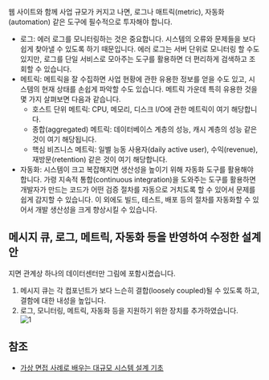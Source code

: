 웹 사이트와 함께 사업 규모가 커지고 나면, 로그나 매트릭(metric), 자동화(automation) 같은 도구에 필수적으로 투자해야 합니다.
* 로그: 에러 로그를 모니터링하는 것은 중요합니다. 시스템의 오류와 문제들을 보다 쉽게 찾아낼 수 있도록 하기 때문입니다. 에러 로그는 서버 단위로 모니터링 할 수도 있지만, 로그를 단일 서비스로 모아주는 도구를 활용하면 더 편리하게 검색하고 조회할 수 있습니다.
* 메트릭: 메트릭을 잘 수집하면 사업 현황에 관한 유용한 정보를 얻을 수도 있고, 시스템의 현재 상태를 손쉽게 파악할 수도 있습니다. 메트릭 가운데 특히 유용한 것을 몇 가지 살펴보면 다음과 같습니다.
  * 호스트 단위 메트릭: CPU, 메모리, 디스크 I/O에 관한 메트릭이 여기 해당합니다.
  * 종합(aggregated) 메트릭: 데이터베이스 계층의 성능, 캐시 계층의 성능 같은 것이 여기 해당됩니다.
  * 핵심 비즈니스 메트릭: 일별 능동 사용자(daily active user), 수익(revenue), 재방문(retention) 같은 것이 여기 해당합니다.
* 자동화: 시스템이 크고 복잡해지면 생산성을 높이기 위해 자동화 도구를 활용해야 합니다. 가령 지속적 통합(continuous integration)을 도와주는 도구를 활용하면 개발자가 만드는 코드가 어떤 검증 절차를 자동으로 거치도록 할 수 있어서 문제를 쉽게 감지할 수 있습니다. 이 외에도 빌드, 테스트, 배포 등의 절차를 자동화할 수 있어서 개발 생산성을 크게 향상시킬 수 있습니다.

## 메시지 큐, 로그, 메트릭, 자동화 등을 반영하여 수정한 설계안
지면 관계상 하나의 데이터센터만 그림에 포함시켰습니다.
1. 메시지 큐는 각 컴포넌트가 보다 느슨히 결합(loosely coupled)될 수 있도록 하고, 결함에 대한 내성을 높입니다.
2. 로그, 모니터링, 메트릭, 자동화 등을 지원하기 위한 장치를 추가하였습니다.   
![1](https://raw.githubusercontent.com/smpark1020/tistory/master/System%20Design/%5B%EC%82%AC%EC%9A%A9%EC%9E%90%20%EC%88%98%EC%97%90%20%EB%94%B0%EB%A5%B8%20%EA%B7%9C%EB%AA%A8%20%ED%99%95%EC%9E%A5%EC%84%B1%5D%20%EB%A1%9C%EA%B7%B8%2C%20%EB%A9%94%ED%8A%B8%EB%A6%AD%20%EA%B7%B8%EB%A6%AC%EA%B3%A0%20%EC%9E%90%EB%8F%99%ED%99%94/1.jpg)

## 참조
* [가상 면접 사례로 배우는 대규모 시스템 설계 기초](http://www.kyobobook.co.kr/product/detailViewKor.laf?ejkGb=KOR&mallGb=KOR&barcode=9788966263158&orderClick=&Kc=)